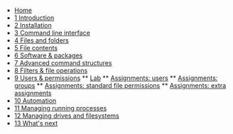 <!-- docs/_sidebar.md -->
* [Home](/)
* [1 Introduction](./01_introduction/01_course.md)
* [2 Installation](./02_installation/01_course.md)
* [3 Command line interface](./03_commandline/01_course.md)
* [4 Files and folders](./04_filesandfolders/01_course.md)
* [5 File contents](./05_filecontents/01_course.md)
* [6 Software & packages](./06_software/01_course.md)
* [7 Advanced command structures](./07_advancedcommands/01_course.md)
* [8 Filters & file operations ](./08_filters/01_course.md)
* [9 Users & permissions](./09_usersandpermissions/01_course.md)
** [Lab](./09_usersandpermissions/02_lab.md)
** [Assignments: users](./09_usersandpermissions/exercises/users/99_exercises.md)
** [Assignments: groups](./09_usersandpermissions/exercises/groups/99_exercises.md)
** [Assignments: standard file permissions](./09_usersandpermissions/exercises/standard_file_permissions/99_exercises.md)
** [Assignments: extra assignments](./09_usersandpermissions/exercises/users_groups_permissions_extra_exercises/99_exercises.md)
* [10 Automation](./10_automation/01_course.md)
* [11 Managing running processes](./11_managingrunningprocesses/01_course.md)
* [12 Managing drives and filesystems](./12_managingdrivesandfilesystems/01_course.md)
* [13 What's next](./13_next/01_course.md)